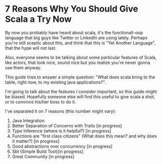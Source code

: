 7 Reasons Why You Should Give Scala a Try Now
===============================================

By now you probably have heard about scala, it's the functionall-oop language that big guys like Twitter or LinkedIn are using lately. Perhaps you're still sceptic about this, and think that this is "Yet Another Language", that the hype will not last.

Also, everyone seems to be talking about some particular features of Scala, like actors, that look nice, sound nice but you realize you're never gonna use them anyway.

This guide tries to answer a simple question: "What does scala bring to the table, right now, to my existing java applications?".

I'm going to talk about the features *I* consider important, so this guide might be biased. Hopefully someone else will find this useful to give scala a shot, or to convince his/her boss to do it.

I've separated it on 7 reasons (this number might vary):

  1. Java Integration
  2. Better Separation of Concerns with Traits [in progress]
  3. Type Inference (where is it helpful?) [in progress]
  4. Functions are "first class citizens" (What does this mean? and why does it matter?) [in progress]
  5. Good abstractions over concurrency [in progress]
  6. Sbt (Simple Build Tool)[in progress]
  7. Great Community [in progress]
